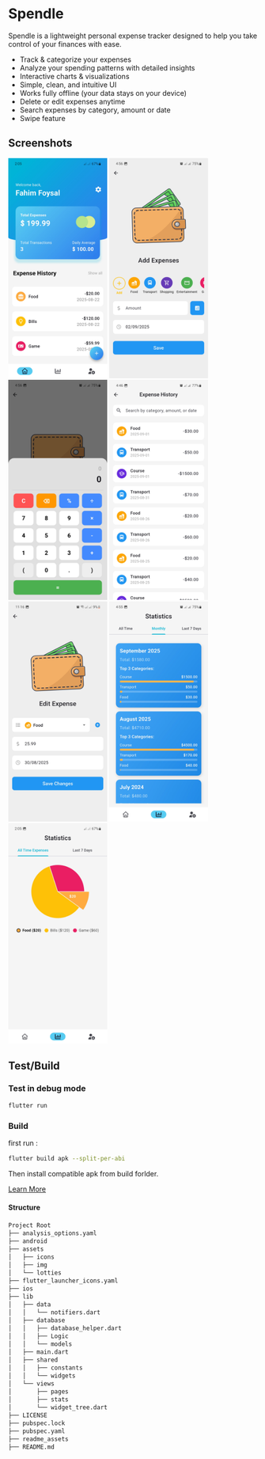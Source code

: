 # Spendle

Spendle is a lightweight personal expense tracker designed to help you take control of your finances with ease.

- Track & categorize your expenses
- Analyze your spending patterns with detailed insights
- Interactive charts & visualizations
- Simple, clean, and intuitive UI
- Works fully offline (your data stays on your device)
- Delete or edit expenses anytime
- Search expenses by category, amount or date
- Swipe feature

## Screenshots

<p float="center">
    <img src="readme_assets/ss_home.jpg" alt="App Screenshot" width="200"/>
    <img src="readme_assets/ss_add.jpg" alt="App Screenshot" width="200"/>
    <img src="readme_assets/ss_calculator.jpg" alt="App Screenshot" width="200"/>
    <img src="readme_assets/ss_all.jpg" alt="App Screenshot" width="200"/>
    <img src="readme_assets/ss_edit.jpg" alt="App Screenshot" width="200"/>
    <img src="readme_assets/ss_monthly.jpg" alt="App Screenshot" width="200"/>
    <img src="readme_assets/ss_pie.jpg" alt="App Screenshot" width="200"/>
</p>

## Test/Build

### Test in debug mode

```bash
flutter run
```

### Build

first run :

```bash
flutter build apk --split-per-abi
```

Then install compatible apk from build forlder.

[Learn More](https://docs.flutter.dev/deployment/android)

#### Structure

```
Project Root
├── analysis_options.yaml
├── android
├── assets
│   ├── icons
│   ├── img
│   └── lotties
├── flutter_launcher_icons.yaml
├── ios
├── lib
│   ├── data
│   │   └── notifiers.dart
│   ├── database
│   │   ├── database_helper.dart
│   │   ├── Logic
│   │   └── models
│   ├── main.dart
│   ├── shared
│   │   ├── constants
│   │   └── widgets
│   └── views
│       ├── pages
│       ├── stats
│       └── widget_tree.dart
├── LICENSE
├── pubspec.lock
├── pubspec.yaml
├── readme_assets
├── README.md
```
